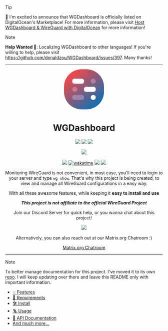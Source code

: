 > [!TIP]
> 🎉 I'm excited to announce that WGDashboard is officially listed on DigitalOcean's Marketplace! For more information, please visit [Host WGDashboard & WireGuard with DigitalOcean﻿](https://donaldzou.dev/WGDashboard-Documentation/host-wgdashboard-wireguard-with-digitalocean.html) for more information!

> [!NOTE]
> **Help Wanted 🎉**: Localizing WGDashboard to other languages! If you're willing to help, please visit https://github.com/donaldzou/WGDashboard/issues/397. Many thanks!


<hr>

<p align="center">
  <img alt="WGDashboard" src="./src/static/app/public/img/logo.png" width="128">
</p>
<h1 align="center">WGDashboard</h1>
<p align="center">
    <img src="https://forthebadge.com/images/badges/made-with-python.svg">
    <img src="https://forthebadge.com/images/badges/made-with-javascript.svg">
    <img src="https://forthebadge.com/images/badges/license-mit.svg">
</p>
<p align="center">
    <img src="https://forthebadge.com/images/badges/built-with-love.svg">
</p>
<p align="center">
  <a href="https://github.com/donaldzou/wireguard-dashboard/releases/latest"><img src="https://img.shields.io/github/v/release/donaldzou/wireguard-dashboard"></a>
  <a href="https://wakatime.com/badge/github/donaldzou/WGDashboard"><img src="https://wakatime.com/badge/github/donaldzou/WGDashboard.svg" alt="wakatime"></a>
  <a href="https://hits.seeyoufarm.com"><img src="https://hits.seeyoufarm.com/api/count/incr/badge.svg?url=https%3A%2F%2Fgithub.com%2Fdonaldzou%2FWGDashboard&count_bg=%2379C83D&title_bg=%23555555&icon=github.svg&icon_color=%23E7E7E7&title=Visitor&edge_flat=false"/></a>
  <img src="https://img.shields.io/docker/pulls/donaldzou/wgdashboard?logo=docker&label=Docker%20Image%20Pulls&labelColor=ffffff">
</p>
<p align="center">Monitoring WireGuard is not convenient, in most case, you'll need to login to your server and type <code>wg show</code>. That's why this project is being created, to view and manage all WireGuard configurations in a easy way.</p>
<p align="center">With all these awesome features, while keeping it <b>easy to install and use</b></p>

<p align="center"><b><i>This project is not affiliate to the official WireGuard Project</i></b></p>


<p align="center">
  Join our Discord Server for quick help, or you wanna chat about this project!
</p>
<p align="center">
  <a align="center" href="https://discord.gg/72TwzjeuWm"><img src="https://img.shields.io/discord/1276818723637956628?labelColor=ffffff&style=for-the-badge&logo=discord&label=Discord"></a>
</p>
<p align="center">
  Alternatively, you can also reach out at our Matrix.org Chatroom :)
</p>
<p align="center">
  <a href="https://app.element.io/#/room/#wgd:matrix.org">Matrix.org Chatroom</a>
</p>


<hr>

> [!NOTE]
> To better manage documentation for this project. I've moved it to its own [repo](https://github.com/donaldzou/WGDashboard-Documentation). I will keep updating over there and leave this README only with important information.

- [💡 Features](https://donaldzou.github.io/WGDashboard-Documentation/features.html)
- [📝 Requirements](https://donaldzou.github.io/WGDashboard-Documentation/requirements.html)
- [🛠 Install﻿](https://donaldzou.github.io/WGDashboard-Documentation/install.html)
- [🪜 Usage﻿](https://donaldzou.github.io/WGDashboard-Documentation/usage.html)
- [📖 API Documentation﻿](https://donaldzou.github.io/WGDashboard-Documentation/api-documentation.html)
- [And much more...](https://donaldzou.github.io/WGDashboard-Documentation/)
